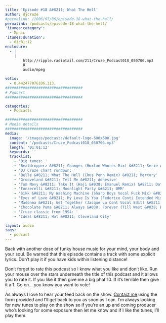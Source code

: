 ```yaml
---
title: 'Episode #18 &#8211; What The Hell'
author: djcruze
#permalink: /2006/07/06/episode-18-what-the-hell/
permalink: /podcasts/episode-18-what-the-hell/
'itunes:category':
  - Music
'itunes:duration':
  - 01:01:12
enclosure:
  - |
    |
        http://ripple.radiotail.com/211/Cruze_Podcast018_050706.mp3
        0
        audio/mpeg

votio:
  - 8.442477876106,113,
###################################
# Podcast
###################################

categories:
  - Podcasts

###################################
# Media details
###################################
media:
  image: '/images/podcasts/default-logo-600x600.jpg'
  content: '/podcasts/Cruze_Podcast018_050706.mp3'
  length: '01:01:12'
  keywords: ''
  tracklist:
    - 'Big tunes: '
    - 'Beatdropperz &#8211; Changes (Hoxton Whores Mix) &#8211; Serie A Recordings'
    - 'DJ Cruze chart rundown: '
    - 'Belle &#8211; What The Hell (Chus Penn Remix) &#8211; Mercury'
    - 'Grooveland &#8211; Tell Me &#8211; Adhesive'
    - 'Tom Novy &#8211; Take It (Haji &#038; Emanuel Remix) &#8211; Data'
    - 'Fonzerelli &#8211; Moonlight Party &#8211; UMM'
    - 'Sikk &#8211; My Washing Machine (Sharp Boys Vocal Fuck Mix) &#8211; Eye Industries'
    - 'Eyes of Love &#8211; My Love Is You (Federico Conti Extended Mix) &#8211; Born To Dance Records'
    - 'Madonna &#8211; Get Together (Jacque Lu Cont Vocal Edit) &#8211; Maverick'
    - 'Chocolate Puma &#8211; Always &#038; Forever (Till West &#038; DJ Delicious Mix) &#8211; Positiva'
    - 'Cruze classic from 1994: '
    - 'Ideal &#8211; Hot &#8211; Cleveland City'

layout: audio
tags:
  - podcast
---
```


Back with another dose of funky house music for your mind, your body and your soul. Be warned that this episode contains a track with some explicit lyrics. Don&#8217;t play it if you have kids within listening distance!

Don&#8217;t forget to rate this podcast so I know what you like and don&#8217;t like. Run your mouse over the stars underneath the title of this podcast and it allows you to rate it. If you like it then give me a big phat 10. If it&#8217;s terrible then give it a 1. Go on&#8230; you know you want to vote!

As always I love to hear your feed back on the show. [Contact me][25] using the form provided and I&#8217;ll get back to you as soon as I can. I&#8217;m always looking for new tunes to play on the show so if you&#8217;re an up and coming producer who&#8217;s looking for some exposure then let me know and if I like the tunes, I&#8217;ll play them.

[1]: http://ripple.radiotail.com/211/Cruze_Podcast018_050706.mp3
[2]: http://www.djcruze.co.uk/cms/podcasts/feed/rss2
[3]: http://www.beatdropperz.com/
[4]: http://www.hoxtonwhores.com/
[5]: http://www.bellemusic.net/
[6]: http://www.djchus.com/
[7]: http://www.mercuryrecords.co.uk/
[8]: http://www.adhesiverecords.co.uk/
[9]: http://tomnovy.com/
[10]: http://www.biglovemusic.co.uk/
[11]: http://www.ministryofsound.com/home/
[12]: http://www.ummrecords.com/
[13]: http://www.sikk.biz/
[14]: http://www.sharprecordings.co.uk/
[15]: http://www.borntodance.com/DISC-Eyesoflove-myloveisu.htm
[16]: http://www.federicoconti.com/
[17]: http://www.borntodance.com/
[18]: http://www.madonna.com/
[19]: http://www.codaagency.com/jacques.html
[20]: http://www.maverick.com/
[21]: http://www.chocolatepuma.com/
[22]: http://www.phunkwerk.de/
[23]: http://www.djdelicious.com/
[24]: http://www.positivarecords.com/
[25]: /contact
